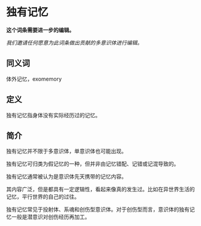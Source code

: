 # 独有记忆

**这个词条需要进一步的编辑。**

_我们邀请任何愿意为此词条做出贡献的多意识体进行编辑。_

## 同义词

体外记忆，exomemory

## 定义

独有记忆指身体没有实际经历过的记忆。

## 简介

独有记忆并不限于多意识体，单意识体也可能出现。

独有记忆可归类为假记忆的一种，但并非由记忆错配、记错或记混导致的。

独有记忆通常被认为是意识体先天携带的记忆内容。

其内容广泛，但是都具有一定逻辑性，看起来像真的发生过。比如在异世界生活的记忆，平行世界的自己的过往。

独有记忆常见于投射体、系魂和创伤型意识体。对于创伤型而言，意识体的独有记忆一般是潜意识对创伤经历再加工。
